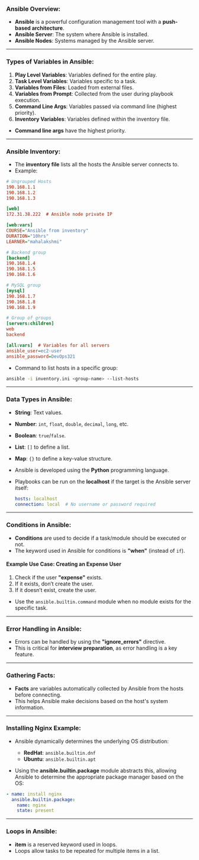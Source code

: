 ### Ansible Overview:
- **Ansible** is a powerful configuration management tool with a **push-based architecture**.
- **Ansible Server**: The system where Ansible is installed.
- **Ansible Nodes**: Systems managed by the Ansible server.

---

### Types of Variables in Ansible:
1. **Play Level Variables**: Variables defined for the entire play.
2. **Task Level Variables**: Variables specific to a task.
3. **Variables from Files**: Loaded from external files.
4. **Variables from Prompt**: Collected from the user during playbook execution.
5. **Command Line Args**: Variables passed via command line (highest priority).
6. **Inventory Variables**: Variables defined within the inventory file.

- **Command line args** have the highest priority.

---

### Ansible Inventory:
- The **inventory file** lists all the hosts the Ansible server connects to.
- Example:
```ini
# Ungrouped Hosts
190.168.1.1
190.168.1.2
190.168.1.3

[web]
172.31.38.222  # Ansible node private IP

[web:vars]
COURSE="Ansible from inventory"
DURATION="10hrs"
LEARNER="mahalakshmi"

# Backend group
[backend]
190.168.1.4
190.168.1.5
190.168.1.6

# MySQL group
[mysql]
190.168.1.7
190.168.1.8
190.168.1.9

# Group of groups
[servers:children]
web
backend

[all:vars]  # Variables for all servers
ansible_user=ec2-user 
ansible_password=DevOps321
```

- Command to list hosts in a specific group:
```bash
ansible -i inventory.ini <group-name> --list-hosts
```

---

### Data Types in Ansible:
- **String**: Text values.
- **Number**: `int`, `float`, `double`, `decimal`, `long`, etc.
- **Boolean**: `true`/`false`.
- **List**: `[]` to define a list.
- **Map**: `{}` to define a key-value structure.

- Ansible is developed using the **Python** programming language.
- Playbooks can be run on the **localhost** if the target is the Ansible server itself:
  ```yaml
  hosts: localhost
  connection: local  # No username or password required
  ```

---

### Conditions in Ansible:
- **Conditions** are used to decide if a task/module should be executed or not.
- The keyword used in Ansible for conditions is **"when"** (instead of `if`).

#### Example Use Case: Creating an Expense User
1. Check if the user **"expense"** exists.
2. If it exists, don’t create the user.
3. If it doesn’t exist, create the user.

- Use the `ansible.builtin.command` module when no module exists for the specific task.

---

### Error Handling in Ansible:
- Errors can be handled by using the **"ignore_errors"** directive.
- This is critical for **interview preparation**, as error handling is a key feature.

---

### Gathering Facts:
- **Facts** are variables automatically collected by Ansible from the hosts before connecting.
- This helps Ansible make decisions based on the host's system information.

---

### Installing Nginx Example:
- Ansible dynamically determines the underlying OS distribution:
  - **RedHat**: `ansible.builtin.dnf`
  - **Ubuntu**: `ansible.builtin.apt`

- Using the **ansible.builtin.package** module abstracts this, allowing Ansible to determine the appropriate package manager based on the OS:
```yaml
- name: install nginx
  ansible.builtin.package:
    name: nginx
    state: present
```

---

### Loops in Ansible:
- **item** is a reserved keyword used in loops.
- Loops allow tasks to be repeated for multiple items in a list.

